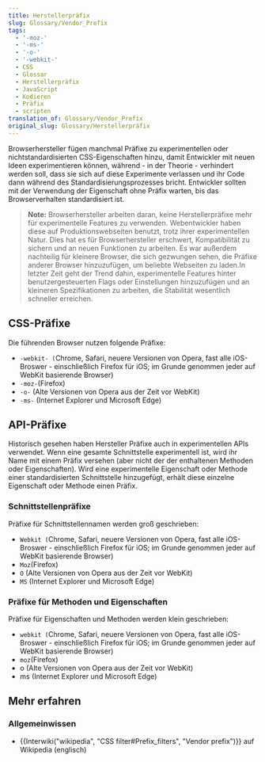 ```yaml
---
title: Herstellerpräfix
slug: Glossary/Vendor_Prefix
tags:
  - '-moz-'
  - '-ms-'
  - '-o-'
  - '-webkit-'
  - CSS
  - Glossar
  - Herstellerpräfix
  - JavaScript
  - Kodieren
  - Präfix
  - scripten
translation_of: Glossary/Vendor_Prefix
original_slug: Glossary/Herstellerpräfix
---
```

Browserhersteller fügen manchmal Präfixe zu experimentellen oder nichtstandardisierten CSS-Eigenschaften hinzu, damit Entwickler mit neuen Ideen experimentieren können, während - in der Theorie - verhindert werden soll, dass sie sich auf diese Experimente verlassen und ihr Code dann während des Standardisierungsprozesses bricht. Entwickler sollten mit der Verwendung der Eigenschaft ohne Präfix warten, bis das Browserverhalten standardisiert ist.

> **Note:** Browserhersteller arbeiten daran, keine Herstellerpräfixe mehr für experimentelle Features zu verwenden. Webentwickler haben diese auf Produktionswebseiten benutzt, trotz ihrer experimentellen Natur. Dies hat es für Browserhersteller erschwert, Kompatibilität zu sichern und an neuen Funktionen zu arbeiten. Es war außerdem nachteilig für kleinere Browser, die sich gezwungen sehen, die Präfixe anderer Browser hinzuzufügen, um beliebte Webseiten zu laden.In letzter Zeit geht der Trend dahin, experimentelle Features hinter benutzergesteuerten Flags oder Einstellungen hinzuzufügen und an kleineren Spezifikationen zu arbeiten, die Stabilität wesentlich schneller erreichen.

## CSS-Präfixe

Die führenden Browser nutzen folgende Präfixe:

- `-webkit- (`Chrome, Safari, neuere Versionen von Opera, fast alle iOS-Broswer - einschließlich Firefox für iOS; im Grunde genommen jeder auf WebKit basierende Browser)
- `-moz-`(Firefox)
- `-o-` (Alte Versionen von Opera aus der Zeit vor WebKit)
- `-ms-` (Internet Explorer und Microsoft Edge)

## API-Präfixe

Historisch gesehen haben Hersteller Präfixe auch in experimentellen APIs verwendet. Wenn eine gesamte Schnittstelle experimentell ist, wird ihr Name mit einem Präfix versehen (aber nicht der der enthaltenen Methoden oder Eigenschaften). Wird eine experimentelle Eigenschaft oder Methode einer standardisierten Schnittstelle hinzugefügt, erhält diese einzelne Eigenschaft oder Methode einen Präfix.

### Schnittstellenpräfixe

Präfixe für Schnittstellennamen werden groß geschrieben:

- `Webkit (`Chrome, Safari, neuere Versionen von Opera, fast alle iOS-Broswer - einschließlich Firefox für iOS; im Grunde genommen jeder auf WebKit basierende Browser)
- `Moz`(Firefox)
- `O` (Alte Versionen von Opera aus der Zeit vor WebKit)
- `MS` (Internet Explorer und Microsoft Edge)

### Präfixe für Methoden und Eigenschaften

Präfixe für Eigenschaften und Methoden werden klein geschrieben:

- `webkit (`Chrome, Safari, neuere Versionen von Opera, fast alle iOS-Broswer - einschließlich Firefox für iOS; im Grunde genommen jeder auf WebKit basierende Browser)
- `moz`(Firefox)
- o (Alte Versionen von Opera aus der Zeit vor WebKit)
- ms (Internet Explorer und Microsoft Edge)

## Mehr erfahren

### Allgemeinwissen

- {{Interwiki("wikipedia", "CSS filter#Prefix_filters", "Vendor prefix")}} auf Wikipedia (englisch)
